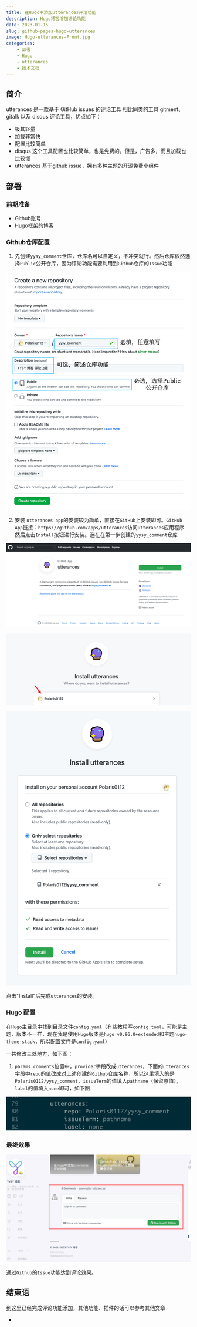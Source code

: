 ```yaml
---
title: 在Hugo中添加utterances评论功能
description: Hugo博客增加评论功能
date: 2023-01-15
slug: github-pages-hugo-utterances
image: Hugo-utterances-Front.jpg
categories:
    - 部署
    - Hugo
    - utterances
    - 技术文档
---
```


## 简介

utterances 是一款基于 GitHub issues 的评论工具 相比同类的工具 gitment、gitalk 以及 disqus 评论工具，优点如下：
- 极其轻量
- 加载非常快
- 配置比较简单
- disqus 这个工具配置也比较简单，也是免费的。但是，广告多，而且加载也比较慢
- utterances 基于github issue，拥有多种主题的开源免费小组件

## 部署

### 前期准备

- Github账号
- Hugo框架的博客

### Github仓库配置

1. 先创建`yysy_comment`仓库，仓库名可以自定义，不冲突就行。然后仓库依然选择`Public`公开仓库，因为评论功能需要利用到`Github`仓库的`Issue`功能

![新建评论仓库](utterances-comment-github-repo-create.jpg)

2. 安装 `utterances app`的安装较为简单，直接在`GitHub`上安装即可。`GitHub App`链接：`https://github.com/apps/utterances`访问`utterances`应用程序 然后点击`Install`按钮进行安装。选在在第一步创建的`yysy_comment`仓库

![utterances创建1](utterances-create-01.png)

![utterances创建2](utterances-create-02.png)

![utterances创建3](utterances-create-03.png)

点击"Install"后完成`utterances`的安装。

### Hugo 配置

在`Hugo`主目录中找到目录文件`config.yaml`（有些教程写`config.toml`，可能是主题、版本不一样，现在我是使用`Hugo`版本是`hugo v0.96.0+extended`和主题`hugo-theme-stack`，所以配置文件是`config.yaml`）

一共修改三处地方，如下图：

1. `params.comments`位置中，`provider`字段改成`utterances`，下面的`utterances`字段中`repo`的值改成对上述创建的`Github`仓库名称，所以这里填入的是`Polaris0112/yysy_comment`，`issueTerm`的值填入`pathname`（保留原值），`label`的值填入`none`即可，如下图

![Hugo配置更新](hugo-config-update.png)

### 最终效果

![最终效果](Finial-Result.png)

通过`Github`的`Issue`功能达到评论效果。

## 结束语

到这里已经完成评论功能添加，其他功能、插件的话可以参考其他文章

- 









